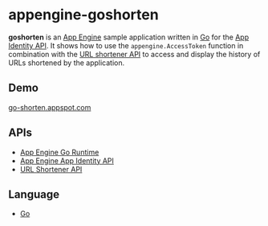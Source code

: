 appengine-goshorten
===================

**goshorten** is an [App Engine][0] sample application written in
[Go][4] for the [App Identity API][2]. It shows how to use the
`appengine.AccessToken` function in combination with the [URL shortener
API][3] to access and display the history of URLs shortened by the application.

## Demo

[go-shorten.appspot.com][5]

## APIs
- [App Engine Go Runtime][1]
- [App Engine App Identity API][2]
- [URL Shortener API][3]

## Language
- [Go][4]

[0]: https://developers.google.com/appengine
[1]: https://developers.google.com/appengine/docs/go/overview
[2]: https://developers.google.com/appengine/docs/go/reference#AccessToken
[3]: https://developers.google.com/url-shortener/
[4]: http://golang.org
[5]: https://go-serviceaccount.appspot.com/
